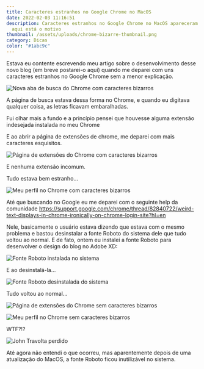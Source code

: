 ```yaml
---
title: Caracteres estranhos no Google Chrome no MacOS
date: 2022-02-03 11:16:51
description: Caracteres estranhos no Google Chrome no MacOS apareceram do nada e
  aqui está o motivo
thumbnail: /assets/uploads/chrome-bizarre-thumbnail.png
category: Dicas
color: "#1abc9c"
---
```

Estava eu contente escrevendo meu artigo sobre o desenvolvimento desse novo blog (em breve postarei-o aqui) quando me deparei com uns caracteres estranhos no Google Chrome sem a menor explicação.

![Nova aba de busca do Chrome com caracteres bizarros](/assets/uploads/search-with-roboto.png "Nova aba de busca do Chrome com caracteres bizarros")

A página de busca estava dessa forma no Chrome, e quando eu digitava qualquer coisa, as letras ficavam embaralhadas.

Fui olhar mais a fundo e a princípio pensei que houvesse alguma extensão indesejada instalada no meu Chrome

E ao abrir a página de extensões de chrome, me deparei com mais caracteres esquisitos.

![Página de extensões do Chrome com caracteres bizarros](/assets/uploads/extensions-with-roboto.png "Página de extensões do Chrome com caracteres bizarros")

E nenhuma extensão incomum.

Tudo estava bem estranho...

![Meu perfil no Chrome com caracteres bizarros](/assets/uploads/you-and-google-with-roboto.png "Meu perfil no Chrome com caracteres bizarros")

Até que buscando no Google eu me deparei com o seguinte help da comunidade [](https://support.google.com/chrome/thread/82840722/weird-text-displays-in-chrome-ironically-on-chrome-login-site?hl=en)<https://support.google.com/chrome/thread/82840722/weird-text-displays-in-chrome-ironically-on-chrome-login-site?hl=en>

Nele, basicamente o usuário estava dizendo que estava com o mesmo problema e bastou desinstalar a fonte Roboto do sistema dele que tudo voltou ao normal. E de fato, ontem eu instalei a fonte Roboto para desenvolver o design do blog no Adobe XD:

![Fonte Roboto instalada no sistema](/assets/uploads/with-roboto.png "Fonte Roboto instalada no sistema")

E ao desinstalá-la...

![Fonte Roboto desinstalada do sistema](/assets/uploads/without-roboto.png "Fonte Roboto desinstalada do sistema")

Tudo voltou ao normal...

![Página de extensões do Chrome sem caracteres bizarros](/assets/uploads/extensions-without-roboto.png "Página de extensões do Chrome sem caracteres bizarros")

![Meu perfil no Chrome sem caracteres bizarros](/assets/uploads/you-and-google-without-roboto.png "Meu perfil no Chrome sem caracteres bizarros")

WTF?!?

![John Travolta perdido](/assets/uploads/lostjohntravolta.gif "John Travolta perdido")

Até agora não entendi o que ocorreu, mas aparentemente depois de uma atualização do MacOS, a fonte Roboto ficou inutilizável no sistema.